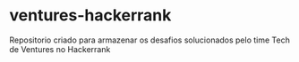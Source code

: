 # ventures-hackerrank
Repositorio criado para armazenar os desafios solucionados pelo time Tech de Ventures no Hackerrank
